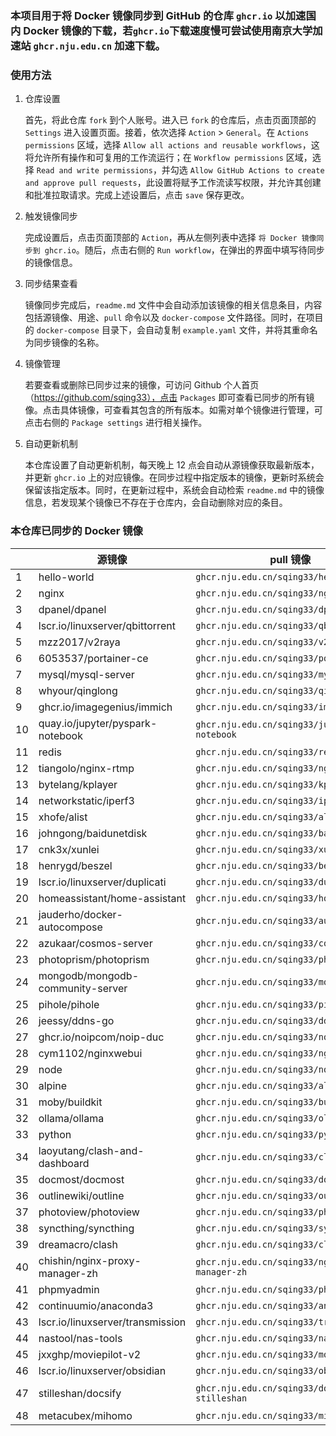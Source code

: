 ### 本项目用于将 Docker 镜像同步到 GitHub 的仓库 `ghcr.io` 以加速国内 Docker 镜像的下载，若`ghcr.io`下载速度慢可尝试使用南京大学加速站 `ghcr.nju.edu.cn` 加速下载。

### 使用方法

1. 仓库设置

   首先，将此仓库 `fork` 到个人账号。进入已 `fork` 的仓库后，点击页面顶部的 `Settings` 进入设置页面。接着，依次选择 `Action` > `General`。在 `Actions permissions` 区域，选择 `Allow all actions and reusable workflows`，这将允许所有操作和可复用的工作流运行；在 `Workflow permissions` 区域，选择 `Read and write permissions`，并勾选 `Allow GitHub Actions to create and approve pull requests`，此设置将赋予工作流读写权限，并允许其创建和批准拉取请求。完成上述设置后，点击 `save` 保存更改。

2. 触发镜像同步

   完成设置后，点击页面顶部的 `Action`，再从左侧列表中选择 `将 Docker 镜像同步到 ghcr.io`。随后，点击右侧的 `Run workflow`，在弹出的界面中填写待同步的镜像信息。


3. 同步结果查看

   镜像同步完成后，`readme.md` 文件中会自动添加该镜像的相关信息条目，内容包括源镜像、用途、`pull` 命令以及 `docker-compose` 文件路径。同时，在项目的 `docker-compose` 目录下，会自动复制 `example.yaml` 文件，并将其重命名为同步镜像的名称。

4. 镜像管理

   若要查看或删除已同步过来的镜像，可访问 Github 个人首页（https://github.com/sqing33），点击 `Packages` 即可查看已同步的所有镜像。点击具体镜像，可查看其包含的所有版本。如需对单个镜像进行管理，可点击右侧的 `Package settings` 进行相关操作。

5. 自动更新机制

   本仓库设置了自动更新机制，每天晚上 12 点会自动从源镜像获取最新版本，并更新 `ghcr.io` 上的对应镜像。在同步过程中指定版本的镜像，更新时系统会保留该指定版本。同时，在更新过程中，系统会自动检索 `readme.md` 中的镜像信息，若发现某个镜像已不存在于仓库内，会自动删除对应的条目。

### 本仓库已同步的 Docker 镜像

|   | 源镜像 | pull 镜像 | docker-compose |
| ---- | -------- | --------- | -------------- |
| 1    | hello-world                      | `ghcr.nju.edu.cn/sqing33/hello-world`      | [example.yaml](https://github.com/sqing33/docker-image-sync/blob/main/docker-compose/example.yaml) |
| 2    | nginx                            | `ghcr.nju.edu.cn/sqing33/nginx`            | [nginx.yaml](https://github.com/sqing33/docker-image-sync/blob/main/docker-compose/nginx.yaml) |
| 3    | dpanel/dpanel                    | `ghcr.nju.edu.cn/sqing33/dpanel`           | [dpanel.yaml](https://github.com/sqing33/docker-image-sync/blob/main/docker-compose/dpanel.yaml) |
| 4    | lscr.io/linuxserver/qbittorrent  | `ghcr.nju.edu.cn/sqing33/qbittorrent`      | [qbittorrent.yaml](https://github.com/sqing33/docker-image-sync/blob/main/docker-compose/qbittorrent.yaml) |
| 5    | mzz2017/v2raya                   | `ghcr.nju.edu.cn/sqing33/v2raya`           | [v2raya.yaml](https://github.com/sqing33/docker-image-sync/blob/main/docker-compose/v2raya.yaml) |
| 6    | 6053537/portainer-ce             | `ghcr.nju.edu.cn/sqing33/portainer`        | [portainer.yaml](https://github.com/sqing33/docker-image-sync/blob/main/docker-compose/portainer.yaml) |
| 7    | mysql/mysql-server               | `ghcr.nju.edu.cn/sqing33/mysql`            | [mysql.yaml](https://github.com/sqing33/docker-image-sync/blob/main/docker-compose/mysql.yaml) |
| 8    | whyour/qinglong                  | `ghcr.nju.edu.cn/sqing33/qinglong`         | [qinglong.yaml](https://github.com/sqing33/docker-image-sync/blob/main/docker-compose/qinglong.yaml) |
| 9    | ghcr.io/imagegenius/immich       | `ghcr.nju.edu.cn/sqing33/immich`           | [immich.yaml](https://github.com/sqing33/docker-image-sync/blob/main/docker-compose/immich.yaml) |
| 10   | quay.io/jupyter/pyspark-notebook | `ghcr.nju.edu.cn/sqing33/jupyter-notebook` | [jupyter-notebook.yaml](https://github.com/sqing33/docker-image-sync/blob/main/docker-compose/jupyter-notebook.yaml) |
| 11   | redis                            | `ghcr.nju.edu.cn/sqing33/redis`            | [redis.yaml](https://github.com/sqing33/docker-image-sync/blob/main/docker-compose/redis.yaml) |
| 12   | tiangolo/nginx-rtmp              | `ghcr.nju.edu.cn/sqing33/nginx-rtmp`       | [nginx-rtmp.yaml](https://github.com/sqing33/docker-image-sync/blob/main/docker-compose/nginx-rtmp.yaml) |
| 13   | bytelang/kplayer                 | `ghcr.nju.edu.cn/sqing33/kplayer`          | [kplayer.yaml](https://github.com/sqing33/docker-image-sync/blob/main/docker-compose/kplayer.yaml) |
| 14   | networkstatic/iperf3             | `ghcr.nju.edu.cn/sqing33/iperf3`           | [iperf3.yaml](https://github.com/sqing33/docker-image-sync/blob/main/docker-compose/iperf3.yaml) |
| 15   | xhofe/alist                      | `ghcr.nju.edu.cn/sqing33/alist`            | [alist.yaml](https://github.com/sqing33/docker-image-sync/blob/main/docker-compose/alist.yaml) |
| 16   | johngong/baidunetdisk            | `ghcr.nju.edu.cn/sqing33/baidunetdisk`     | [baidunetdisk.yaml](https://github.com/sqing33/docker-image-sync/blob/main/docker-compose/baidunetdisk.yaml) |
| 17   | cnk3x/xunlei                     | `ghcr.nju.edu.cn/sqing33/xunlei`           | [xunlei.yaml](https://github.com/sqing33/docker-image-sync/blob/main/docker-compose/xunlei.yaml) |
| 18   | henrygd/beszel                   | `ghcr.nju.edu.cn/sqing33/beszel`           | [beszel.yaml](https://github.com/sqing33/docker-image-sync/blob/main/docker-compose/beszel.yaml) |
| 19   | lscr.io/linuxserver/duplicati    | `ghcr.nju.edu.cn/sqing33/duplicati`        | [duplicati.yaml](https://github.com/sqing33/docker-image-sync/blob/main/docker-compose/duplicati.yaml) |
| 20   | homeassistant/home-assistant     | `ghcr.nju.edu.cn/sqing33/homeassistant`    | [homeassistant.yaml](https://github.com/sqing33/docker-image-sync/blob/main/docker-compose/homeassistant.yaml) |
| 21   | jauderho/docker-autocompose      | `ghcr.nju.edu.cn/sqing33/autocompose`      | [autocompose.yaml](https://github.com/sqing33/docker-image-sync/blob/main/docker-compose/autocompose.yaml) |
| 22   | azukaar/cosmos-server            | `ghcr.nju.edu.cn/sqing33/cosmos`           | [cosmos.yaml](https://github.com/sqing33/docker-image-sync/blob/main/docker-compose/cosmos.yaml) |
| 23   | photoprism/photoprism            | `ghcr.nju.edu.cn/sqing33/photoprism`       | [photoprism.yaml](https://github.com/sqing33/docker-image-sync/blob/main/docker-compose/photoprism.yaml) |
| 24   | mongodb/mongodb-community-server | `ghcr.nju.edu.cn/sqing33/mongodb`          | [mongodb.yaml](https://github.com/sqing33/docker-image-sync/blob/main/docker-compose/mongodb.yaml) |
| 25   | pihole/pihole                    | `ghcr.nju.edu.cn/sqing33/pihole`           | [pihole.yaml](https://github.com/sqing33/docker-image-sync/blob/main/docker-compose/pihole.yaml) |
| 26   | jeessy/ddns-go                   | `ghcr.nju.edu.cn/sqing33/ddns-go`          | [ddns-go.yaml](https://github.com/sqing33/docker-image-sync/blob/main/docker-compose/ddns-go.yaml) |
| 27   | ghcr.io/noipcom/noip-duc         | `ghcr.nju.edu.cn/sqing33/noip-duc`         | [noip-duc.yaml](https://github.com/sqing33/docker-image-sync/blob/main/docker-compose/noip-duc.yaml) |
| 28   | cym1102/nginxwebui               | `ghcr.nju.edu.cn/sqing33/nginxwebui`       | [nginxwebui.yaml](https://github.com/sqing33/docker-image-sync/blob/main/docker-compose/nginxwebui.yaml) |
| 29   | node                             | `ghcr.nju.edu.cn/sqing33/node`             | [node.yaml](https://github.com/sqing33/docker-image-sync/blob/main/docker-compose/node.yaml) |
| 30   | alpine                           | `ghcr.nju.edu.cn/sqing33/alpine`           | [alpine.yaml](https://github.com/sqing33/docker-image-sync/blob/main/docker-compose/alpine.yaml) |
| 31   | moby/buildkit                    | `ghcr.nju.edu.cn/sqing33/buildkit`         | [buildkit.yaml](https://github.com/sqing33/docker-image-sync/blob/main/docker-compose/buildkit.yaml) |
| 32   | ollama/ollama                    | `ghcr.nju.edu.cn/sqing33/ollama`           | [ollama.yaml](https://github.com/sqing33/docker-image-sync/blob/main/docker-compose/ollama.yaml) |
| 33   | python                           | `ghcr.nju.edu.cn/sqing33/python`           | [python.yaml](https://github.com/sqing33/docker-image-sync/blob/main/docker-compose/python.yaml) |
| 34   | laoyutang/clash-and-dashboard    | `ghcr.nju.edu.cn/sqing33/clash`            | [clash.yaml](https://github.com/sqing33/docker-image-sync/blob/main/docker-compose/clash.yaml) |
| 35   | docmost/docmost                  | `ghcr.nju.edu.cn/sqing33/docmost`          | [docmost.yaml](https://github.com/sqing33/docker-image-sync/blob/main/docker-compose/docmost.yaml) |
| 36 | outlinewiki/outline | `ghcr.nju.edu.cn/sqing33/outline` | [outline.yaml](https://github.com/sqing33/docker-image-sync/blob/main/docker-compose/outline.yaml) |
| 37 | photoview/photoview | `ghcr.nju.edu.cn/sqing33/photoview` | [photoview.yaml](https://github.com/sqing33/docker-image-sync/blob/main/docker-compose/photoview.yaml) |
| 38 | syncthing/syncthing | `ghcr.nju.edu.cn/sqing33/syncthing` | [syncthing.yaml](https://github.com/sqing33/docker-image-sync/blob/main/docker-compose/syncthing.yaml) |
| 39 | dreamacro/clash | `ghcr.nju.edu.cn/sqing33/clash` | [clash.yaml](https://github.com/sqing33/docker-image-sync/blob/main/docker-compose/clash.yaml) |
| 40 | chishin/nginx-proxy-manager-zh | `ghcr.nju.edu.cn/sqing33/nginx-proxy-manager-zh` | [nginx-proxy-manager-zh.yaml](https://github.com/sqing33/docker-image-sync/blob/main/docker-compose/nginx-proxy-manager-zh.yaml) |
| 41 | phpmyadmin | `ghcr.nju.edu.cn/sqing33/phpmyadmin` | [phpmyadmin.yaml](https://github.com/sqing33/docker-image-sync/blob/main/docker-compose/phpmyadmin.yaml) |
| 42 | continuumio/anaconda3 | `ghcr.nju.edu.cn/sqing33/anaconda3` | [anaconda3.yaml](https://github.com/sqing33/docker-image-sync/blob/main/docker-compose/anaconda3.yaml) |
| 43 | lscr.io/linuxserver/transmission | `ghcr.nju.edu.cn/sqing33/transmission` | [transmission.yaml](https://github.com/sqing33/docker-image-sync/blob/main/docker-compose/transmission.yaml) |
| 44 | nastool/nas-tools | `ghcr.nju.edu.cn/sqing33/nas-tools` | [nas-tools.yaml](https://github.com/sqing33/docker-image-sync/blob/main/docker-compose/nas-tools.yaml) |
| 45 | jxxghp/moviepilot-v2 | `ghcr.nju.edu.cn/sqing33/moviepilot-v2` | [moviepilot-v2.yaml](https://github.com/sqing33/docker-image-sync/blob/main/docker-compose/moviepilot-v2.yaml) |
| 46 | lscr.io/linuxserver/obsidian | `ghcr.nju.edu.cn/sqing33/obsidian` | [obsidian.yaml](https://github.com/sqing33/docker-image-sync/blob/main/docker-compose/obsidian.yaml) |
| 47 | stilleshan/docsify | `ghcr.nju.edu.cn/sqing33/docsify-stilleshan` | [docsify-stilleshan.yaml](https://github.com/sqing33/docker-image-sync/blob/main/docker-compose/docsify-stilleshan.yaml) |
| 48 | metacubex/mihomo | `ghcr.nju.edu.cn/sqing33/mihomo` | [mihomo.yaml](https://github.com/sqing33/docker-image-sync/blob/main/docker-compose/mihomo.yaml) |
